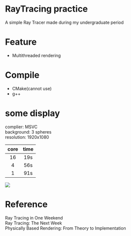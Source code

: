 # RayTracing practice
A simple Ray Tracer made during my undergraduate period

# Feature
* Multithreaded rendering

# Compile
* CMake(cannot use)
* g++

# some display
complier: MSVC  
background: 3 spheres  
resolution: 1920x1080

|core|time|
|:----:|:----:|
|16|19s|  
|4|56s|  
|1|91s|

![](img/test.jpg)

# Reference
Ray Tracing in One Weekend  
Ray Tracing: The Next Week  
Physically Based Rendering: From Theory to Implementation
